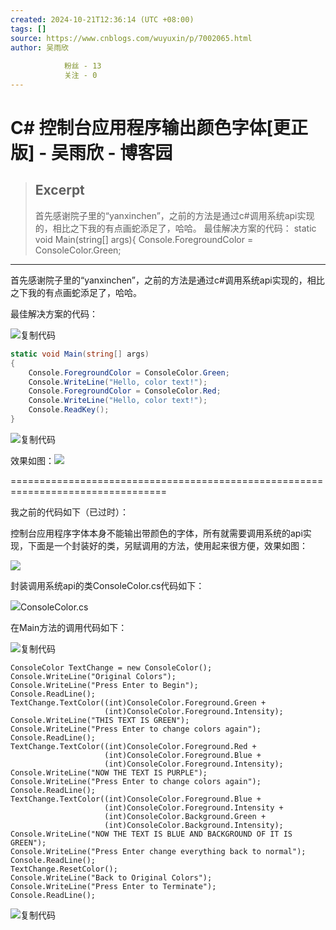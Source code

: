 ```yaml
---
created: 2024-10-21T12:36:14 (UTC +08:00)
tags: []
source: https://www.cnblogs.com/wuyuxin/p/7002065.html
author: 吴雨欣
            
            粉丝 - 13
            关注 - 0
---
```


# C# 控制台应用程序输出颜色字体[更正版] - 吴雨欣 - 博客园

> ## Excerpt
> 首先感谢院子里的“yanxinchen”，之前的方法是通过c#调用系统api实现的，相比之下我的有点画蛇添足了，哈哈。 最佳解决方案的代码： static void Main(string[] args){ Console.ForegroundColor = ConsoleColor.Green;

---
首先感谢院子里的“yanxinchen”，之前的方法是通过c#调用系统api实现的，相比之下我的有点画蛇添足了，哈哈。

最佳解决方案的代码：

![复制代码](https://common.cnblogs.com/images/copycode.gif)

```c#
static void Main(string[] args)  
{  
    Console.ForegroundColor = ConsoleColor.Green;  
    Console.WriteLine("Hello, color text!");  
    Console.ForegroundColor = ConsoleColor.Red;  
    Console.WriteLine("Hello, color text!");  
    Console.ReadKey();  
}
```

![复制代码](https://common.cnblogs.com/images/copycode.gif)

效果如图：![](https://pic002.cnblogs.com/images/2011/172074/2011092808461044.png)

\=================================================================================

我之前的代码如下（已过时）：

控制台应用程序字体本身不能输出带颜色的字体，所有就需要调用系统的api实现，下面是一个封装好的类，另赋调用的方法，使用起来很方便，效果如图：

![](https://pic002.cnblogs.com/images/2011/172074/2011092718082166.jpg)

封装调用系统api的类ConsoleColor.cs代码如下：

![](https://images.cnblogs.com/OutliningIndicators/ContractedBlock.gif)ConsoleColor.cs

在Main方法的调用代码如下：

![复制代码](https://common.cnblogs.com/images/copycode.gif)

```
ConsoleColor TextChange = new ConsoleColor();  
Console.WriteLine("Original Colors");  
Console.WriteLine("Press Enter to Begin");  
Console.ReadLine();  
TextChange.TextColor((int)ConsoleColor.Foreground.Green +  
                     (int)ConsoleColor.Foreground.Intensity);  
Console.WriteLine("THIS TEXT IS GREEN");  
Console.WriteLine("Press Enter to change colors again");  
Console.ReadLine();  
TextChange.TextColor((int)ConsoleColor.Foreground.Red +  
                     (int)ConsoleColor.Foreground.Blue +  
                     (int)ConsoleColor.Foreground.Intensity);  
Console.WriteLine("NOW THE TEXT IS PURPLE");  
Console.WriteLine("Press Enter to change colors again");  
Console.ReadLine();  
TextChange.TextColor((int)ConsoleColor.Foreground.Blue +  
                     (int)ConsoleColor.Foreground.Intensity +  
                     (int)ConsoleColor.Background.Green +  
                     (int)ConsoleColor.Background.Intensity);  
Console.WriteLine("NOW THE TEXT IS BLUE AND BACKGROUND OF IT IS GREEN");  
Console.WriteLine("Press Enter change everything back to normal");  
Console.ReadLine();  
TextChange.ResetColor();  
Console.WriteLine("Back to Original Colors");  
Console.WriteLine("Press Enter to Terminate");  
Console.ReadLine();
```

![复制代码](https://common.cnblogs.com/images/copycode.gif)
